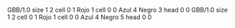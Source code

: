 <gs-board> GBB/1.0
size 1 2
cell 0 1 Rojo 1 
cell 0 0 Azul 4 Negro 3 
head 0 0
 </gs-board>
<gs-board> GBB/1.0
size 1 2
cell 0 1 Rojo 1 
cell 0 0 Azul 4 Negro 5 
head 0 0
 </gs-board>